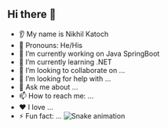 ## Hi there 👋
* 👂 My name is Nikhil Katoch
* 👩 Pronouns: He/His
* 🔭 I’m currently working on Java SpringBoot
* 🌱 I’m currently learning .NET
* 🤝 I’m looking to collaborate on ...
* 🤔 I’m looking for help with ...
* 💬 Ask me about ...
* 📫 How to reach me: ...
* ❤️ I love ...
* ⚡ Fun fact: ...
![Snake animation](https://github.com/thepiyushmalhotra/thepiyushmalhotra/blob/output/github-contribution-grid-snake.svg)
